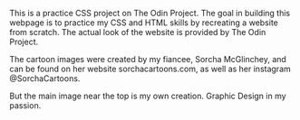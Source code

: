 This is a practice CSS project on The Odin Project. The goal in building this webpage is to practice my CSS and HTML skills by recreating a website from scratch. The actual look of the website is provided by The Odin Project.

The cartoon images were created by my fiancee, Sorcha McGlinchey, and can be found on her website sorchacartoons.com, as well as her instagram @SorchaCartoons.

But the main image near the top is my own creation. Graphic Design in my passion.